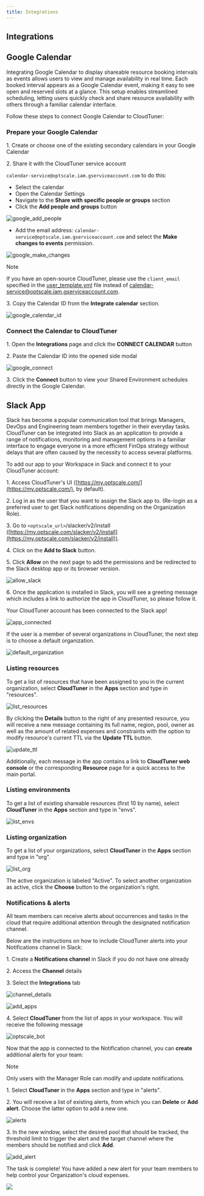 ```yaml
---
title: Integrations
---
```


## Integrations

## Google Calendar

Integrating Google Calendar to display shareable resource booking intervals as events allows users to view and manage availability in real time. Each booked interval appears as a Google Calendar event, making it easy to see open and reserved slots at a glance. This setup enables streamlined scheduling, letting users quickly check and share resource availability with others through a familiar calendar interface.

Follow these steps to connect Google Calendar to CloudTuner:

### Prepare your Google Calendar

1\. Create or choose one of the existing secondary calendars in your Google Calendar

2\. Share it with the CloudTuner service account

`calendar-service@optscale.iam.gserviceaccount.com` to do this:

- Select the calendar
- Open the Calendar Settings
- Navigate to the **Share with specific people or groups** section
- Click the **Add people and groups** button

![google_add_people](https://hystax.com/documentation/optscale/_static/screens/integrations/google_add_people.png)

- Add the email address: `calendar-service@optscale.iam.gserviceaccount.com` and select the **Make changes to events** permission.

![google_make_changes](https://hystax.com/documentation/optscale/_static/screens/integrations/google_make_changes.png)

Note

If you have an open-source CloudTuner, please use the `client_email` specified in the [user_template.yml](https://github.com/hystax/optscale/blob/integration/optscale-deploy/overlay/user_template.yml) file instead of calendar-service@optscale.iam.gserviceaccount.com.

3\. Copy the Calendar ID from the **Integrate calendar** section.

![google_calendar_id](https://hystax.com/documentation/optscale/_static/screens/integrations/google_calendar_id.png)

### Connect the Calendar to CloudTuner

1\. Open the **Integrations** page and click the **CONNECT CALENDAR** button

2\. Paste the Calendar ID into the opened side modal

![google_connect](https://hystax.com/documentation/optscale/_static/screens/integrations/google_connect.png)

3\. Click the **Connect** button to view your Shared Environment schedules directly in the Google Calendar.

## Slack App

Slack has become a popular communication tool that brings Managers, DevOps and Engineering team members together in their everyday tasks. CloudTuner can be integrated into Slack as an application to provide a range of notifications, monitoring and management options in a familiar interface to engage everyone in a more efficient FinOps strategy without delays that are often caused by the necessity to access several platforms.

To add our app to your Workspace in Slack and connect it to your CloudTuner account:

1\. Access CloudTuner's UI ([https://my.optscale.com/](https://my.optscale.com/), by default).

2\. Log in as the user that you want to assign the Slack app to. (Re-login as a preferred user to get Slack notifications depending on the Organization Role).

3\. Go to `<optscale_url>`/slacker/v2/install ([https://my.optscale.com/slacker/v2/install](https://my.optscale.com/slacker/v2/install)).

4\. Click on the **Add to Slack** button.

5\. Click **Allow** on the next page to add the permissions and be redirected to the Slack desktop app or its browser version.

![allow_slack](https://hystax.com/documentation/optscale/_static/screens/integrations/allow_slack.png)

6\. Once the application is installed in Slack, you will see a greeting message which includes a link to authorize the app in CloudTuner, so please follow it.

Your CloudTuner account has been connected to the Slack app!

![app_connected](https://hystax.com/documentation/optscale/_static/screens/integrations/app_connected.png)

If the user is a member of several organizations in CloudTuner, the next step is to choose a default organization.

![default_organization](https://hystax.com/documentation/optscale/_static/screens/integrations/default_organization.png)

### Listing resources

To get a list of resources that have been assigned to you in the current organization, select **CloudTuner** in the **Apps** section and type in "resources".

![list_resources](https://hystax.com/documentation/optscale/_static/screens/integrations/list_resources.png)

By clicking the **Details** button to the right of any presented resource, you will receive a new message containing its full name, region, pool, owner as well as the amount of related expenses and constraints with the option to modify resource's current TTL via the **Update TTL** button.

![update_ttl](https://hystax.com/documentation/optscale/_static/screens/integrations/update_ttl.png)

Additionally, each message in the app contains a link to **CloudTuner web console** or the corresponding **Resource** page for a quick access to the main portal.

### Listing environments

To get a list of existing shareable resources (first 10 by name), select **CloudTuner** in the **Apps** section and type in "envs".

![list_envs](https://hystax.com/documentation/optscale/_static/screens/integrations/list_envs.png)

### Listing organization

To get a list of your organizations, select **CloudTuner** in the **Apps** section and type in "org".

![list_org](https://hystax.com/documentation/optscale/_static/screens/integrations/list_org.png)

The active organization is labeled "Active". To select another organization as active, click the **Choose** button to the organization's right.

### Notifications & alerts

All team members can receive alerts about occurrences and tasks in the cloud that require additional attention through the designated notification channel.

Below are the instructions on how to include CloudTuner alerts into your Notifications channel in Slack:

1\. Create a **Notifications channel** in Slack if you do not have one already

2\. Access the **Channel** details

3\. Select the **Integrations** tab

![channel_details](https://hystax.com/documentation/optscale/_static/screens/integrations/channel_details.png)

![add_apps](https://hystax.com/documentation/optscale/_static/screens/integrations/add_apps.png)

4\. Select **CloudTuner** from the list of apps in your workspace. You will receive the following message

![optscale_bot](https://hystax.com/documentation/optscale/_static/screens/integrations/optscale_bot.png)

Now that the app is connected to the Notification channel, you can **create** additional alerts for your team:

Note

Only users with the Manager Role can modify and update notifications.

1\. Select **CloudTuner** in the **Apps** section and type in "alerts".

2\. You will receive a list of existing alerts, from which you can **Delete** or **Add alert**. Choose the latter option to add a new one.

![alerts](https://hystax.com/documentation/optscale/_static/screens/integrations/alerts.png)

3\. In the new window, select the desired pool that should be tracked, the threshold limit to trigger the alert and the target channel where the members should be notified and click **Add**.

![add_alert](https://hystax.com/documentation/optscale/_static/screens/integrations/add_alert.png)

The task is complete! You have added a new alert for your team members to help control your Organization's cloud expenses.

![](https://hystax.com/documentation/optscale/images/snipp4.svg)